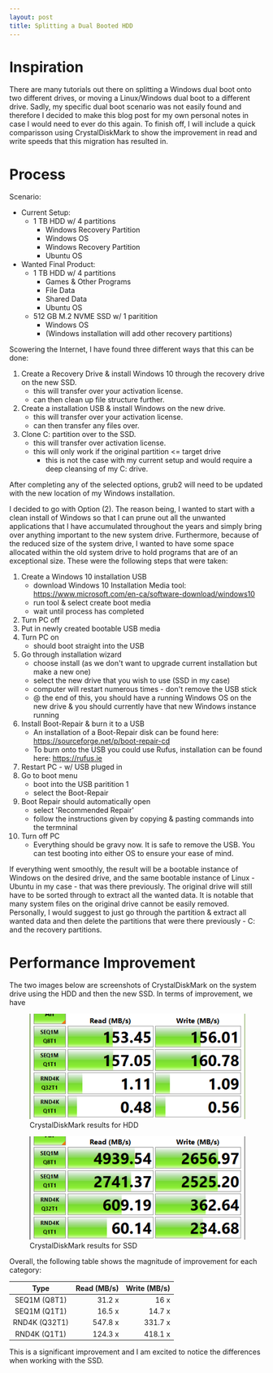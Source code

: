 ```yaml
---
layout: post
title: Splitting a Dual Booted HDD
---
```


# Inspiration
There are many tutorials out there on splitting a Windows dual boot onto two different drives, or moving a Linux/Windows dual boot to a different drive. Sadly, my specific dual boot scenario was not easily found and therefore I decided to make this blog post for my own personal notes in case I would need to ever do this again. To finish off, I will include a quick comparisson using CrystalDiskMark to show the improvement in read and write speeds that this migration has resulted in.

# Process

Scenario:
- Current Setup:
    - 1 TB HDD w/ 4 partitions
        - Windows Recovery Partition
        - Windows OS
        - Windows Recovery Partition
        - Ubuntu OS
- Wanted Final Product:
    - 1 TB HDD w/ 4 partitions
        - Games & Other Programs
        - File Data
        - Shared Data
        - Ubuntu OS
    - 512 GB M.2 NVME SSD w/ 1 paritition 
        - Windows OS
        - (Windows installation will add other recovery partitions)

Scowering the Internet, I have found three different ways that this can be done:
1. Create a Recovery Drive & install Windows 10 through the recovery drive on the new SSD.
    - this will transfer over your activation license.
    - can then clean up file structure further.
2. Create a installation USB & install Windows on the new drive.
    - this will transfer over your activation license.
    - can then transfer any files over.
3. Clone C: partition over to the SSD.
    - this will transfer over activation license.
    - this will only work if the original partition <= target drive
        - this is not the case with my current setup and would require a deep cleansing of my C: drive.

After completing any of the selected options, grub2 will need to be updated with the new location of my Windows installation.

I decided to go with Option (2). The reason being, I wanted to start with a clean install of Windows so that I can prune out all the unwanted applications that I have accumulated throughout the years and simply bring over anything important to the new system drive. Furthermore, because of the reduced size of the system drive, I wanted to have some space allocated within the old system drive to hold programs that are of an exceptional size. These were the following steps that were taken:
1. Create a Windows 10 installation USB
    - download Windows 10 Installation Media tool: https://www.microsoft.com/en-ca/software-download/windows10
    - run tool & select create boot media
    - wait until process has completed
2. Turn PC off
3. Put in newly created bootable USB media
4. Turn PC on
    - should boot straight into the USB
5. Go through installation wizard
    - choose install (as we don't want to upgrade current installation but make a new one)
    - select the new drive that you wish to use (SSD in my case)
    - computer will restart numerous times - don't remove the USB stick
    - @ the end of this, you should have a running Windows OS on the new drive & you should currently have that new Windows instance running
6. Install Boot-Repair & burn it to a USB
    - An installation of a Boot-Repair disk can be found here: https://sourceforge.net/p/boot-repair-cd
    - To burn onto the USB you could use Rufus, installation can be found here: https://rufus.ie
9. Restart PC - w/ USB pluged in
10. Go to boot menu
    - boot into the USB paritition 1
    - select the Boot-Repair
11. Boot Repair should automatically open
    - select 'Recommended Repair'
    - follow the instructions given by copying & pasting commands into the termninal
12. Turn off PC
    - Everything should be gravy now. It is safe to remove the USB. You can test booting into either OS to ensure your ease of mind.

If everything went smoothly, the result will be a bootable instance of Windows on the desired drive, and the same bootable instance of Linux - Ubuntu in my case - that was there previously. The original drive will still have to be sorted through to extract all the wanted data. It is notable that many system files on the original drive cannot be easily removed. Personally, I would suggest to just go through the partition & extract all wanted data and then delete the partitions that were there previously - C: and the recovery partitions. 

# Performance Improvement

The two images below are screenshots of CrystalDiskMark on the system drive using the HDD and then the new SSD. In terms of improvement, we have 

<div class="container col">
    <figure class="text-center">
        <img class="img-fluid" src="/assets/images/blogposts/drive-migration/hdd.png" alt="CrystalDiskMark results for HDD">
        <figcaption>CrystalDiskMark results for HDD</figcaption>
    </figure>
</div>

<div class="container col">
    <figure class="text-center">
        <img class="img-fluid" src="/assets/images/blogposts/drive-migration/ssd.png" alt="CrystalDiskMark results for SSD">
        <figcaption>CrystalDiskMark results for SSD</figcaption>
    </figure>
</div>

Overall, the following table shows the magnitude of improvement for each category:

|Type|Read (MB/s)|Write (MB/s)|
|:--:|----------:|-----------:|
|SEQ1M (Q8T1)|31.2 x|16 x|
|SEQ1M (Q1T1)|16.5 x| 14.7 x|
|RND4K (Q32T1)| 547.8 x| 331.7 x|
|RND4K (Q1T1)| 124.3 x|418.1 x|

This is a significant improvement and I am excited to notice the differences when working with the SSD.